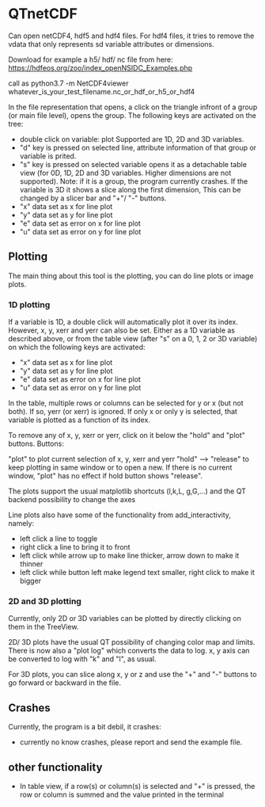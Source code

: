 # QTnetCDF

Can open netCDF4, hdf5 and hdf4 files. For hdf4 files, it tries to remove the vdata that only represents sd variable attributes or dimensions.

Download for example a h5/ hdf/ nc file from here: https://hdfeos.org/zoo/index_openNSIDC_Examples.php  

call as 
  python3.7 -m NetCDF4viewer whatever_is_your_test_filename.nc_or_hdf_or_h5_or_hdf4
  
  In the file representation that opens, a click on the triangle infront of a group (or main file level), opens the group.
  The following keys are activated on the tree:
  * double click on variable: plot Supported are 1D, 2D and 3D variables.
  * "d" key is pressed on selected line, attribute information of that group or variable is prited.
  * "s" key is pressed on selected variable opens it as a detachable table view (for 0D, 1D, 2D and 3D variables. Higher dimensions are not supported). Note: if it is a group, the program currently crashes. If the variable is 3D it shows a slice along the first dimension, This can be changed by a slicer bar and "+"/ "-" buttons. 
  * "x" data set as x for line plot
  * "y" data set as y for line plot
  * "e" data set as error on x for line plot
  * "u" data set as error on y for line plot
  
  ## Plotting
  
  The main thing about this tool is the plotting, you can do line plots or image plots.
  
  ### 1D plotting
  
  If a variable is 1D, a double click will automatically plot it over its index. However, x, y, xerr and yerr can also be set. Either as a 1D variable as described above, or from the table view (after "s" on a 0, 1, 2 or 3D variable) on which the following keys are activated: 
  
  * "x" data set as x for line plot
  * "y" data set as y for line plot
  * "e" data set as error on x for line plot
  * "u" data set as error on y for line plot
  
  In the table, multiple rows or columns can be selected for y or x (but not both). If so, yerr (or xerr) is ignored. If only x or only y is selected, that variable is plotted as a function of its index. 
  
  To remove any of x, y, xerr or yerr, click on it below the "hold" and "plot" buttons.
  Buttons:
  
  "plot" to plot current selection of x, y, xerr and yerr
  "hold" --> "release" to keep plotting in same window or to open a new. If there is no current window, "plot" has no effect if hold button shows "release". 
 
 The plots support the usual matplotlib shortcuts (l,k,L,  g,G,...) and the QT backend possibility to change the axes
 
 Line plots also have some of the functionality from add_interactivity, namely:
 
 * left click a line to toggle
 * right click a line to bring it to front
 * left click while arrow up to make line thicker, arrow down to make it thinner
 * left click while button left make legend text smaller, right click to make it bigger
 
 ### 2D and 3D plotting
 
 Currently, only 2D or 3D variables can be plotted by directly clicking on them in the TreeView.
 
 2D/ 3D plots have the usual QT possibility of changing color map and limits. There is now also a "plot log" which converts the data to log. x, y axis can be converted to log with "k" and "l", as usual. 
 
 For 3D plots, you can slice along x, y or z and use the "+" and "-" buttons to go forward or backward in the file.
 
 ## Crashes
 
 Currently, the program is a bit debil, it crashes:
 * currently no know crashes, please report and send the example file.

 ## other functionality

 * In table view, if a row(s) or column(s) is selected and "+" is pressed, the row or column is summed and the value printed in the terminal


 
 
 
  
  
